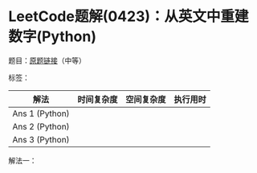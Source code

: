 # LeetCode题解(0423)：从英文中重建数字(Python)

题目：[原题链接](https://leetcode-cn.com/problems/reconstruct-original-digits-from-english/)（中等）

标签：

| 解法           | 时间复杂度 | 空间复杂度 | 执行用时 |
| -------------- | ---------- | ---------- | -------- |
| Ans 1 (Python) |            |            |          |
| Ans 2 (Python) |            |            |          |
| Ans 3 (Python) |            |            |          |

解法一：

